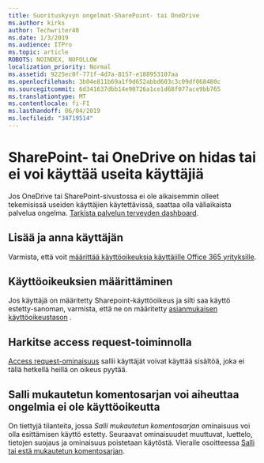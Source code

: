 ```yaml
---
title: Suorituskyvyn ongelmat-SharePoint- tai OneDrive
ms.author: kirks
author: Techwriter40
ms.date: 1/3/2019
ms.audience: ITPro
ms.topic: article
ROBOTS: NOINDEX, NOFOLLOW
localization_priority: Normal
ms.assetid: 9225ec0f-771f-4d7a-8157-e188953107aa
ms.openlocfilehash: 3b04e811b69a1f9d652abbd603c3c09df068480c
ms.sourcegitcommit: 6d341637dbb14e90726a1ce1d68f077ace9bb765
ms.translationtype: MT
ms.contentlocale: fi-FI
ms.lasthandoff: 06/04/2019
ms.locfileid: "34719514"
---
```

# <a name="sharepoint-or-onedrive-slow-inaccessible-or-unavailable-for-multiple-users"></a>SharePoint- tai OneDrive on hidas tai ei voi käyttää useita käyttäjiä

Jos OneDrive tai SharePoint-sivustossa ei ole aikaisemmin olleet tekemisissä useiden käyttäjien käytettävissä, saattaa olla väliaikaista palvelua ongelma. [Tarkista palvelun terveyden dashboard](https://portal.office.com/adminportal/home#/servicehealth).

## <a name="add-and-license-the-user"></a>Lisää ja anna käyttäjän

Varmista, että voit [määrittää käyttöoikeuksia käyttäjille Office 365 yrityksille](https://docs.microsoft.com/en-us/office365/admin/subscriptions-and-billing/assign-licenses-to-users?view=o365-worldwide&amp;tabs=One).


## <a name="assign-permissions"></a>Käyttöoikeuksien määrittäminen

Jos käyttäjä on määritetty Sharepoint-käyttöoikeus ja silti saa käyttö estetty-sanoman, varmista, että ne on määritetty [asianmukaisen käyttöoikeustason](https://docs.microsoft.com/en-us/sharepoint/understanding-permission-levels) .

## <a name="consider-using-the-access-request-feature"></a>Harkitse access request-toiminnolla

[Access request-ominaisuus](https://support.office.com/en-us/article/Set-up-and-manage-access-requests-94B26E0B-2822-49D4-929A-8455698654B3) sallii käyttäjät voivat käyttää sisältöä, joka ei tällä hetkellä heillä on oikeus pyytää.

## <a name="allow-custom-script-may-cause-access-denied-issues"></a>Salli mukautetun komentosarjan voi aiheuttaa ongelmia ei ole käyttöoikeutta

On tiettyjä tilanteita, jossa *Salli mukautetun komentosarjan* ominaisuus voi olla esittämisen käyttö estetty. Seuraavat ominaisuudet muuttuvat, luettelo, tietojen suojaus ja ominaisuus poistetaan käytöstä. Vieraile osoitteessa [Salli tai estä mukautetun komentosarjan](https://docs.microsoft.com/en-us/sharepoint/allow-or-prevent-custom-script).

